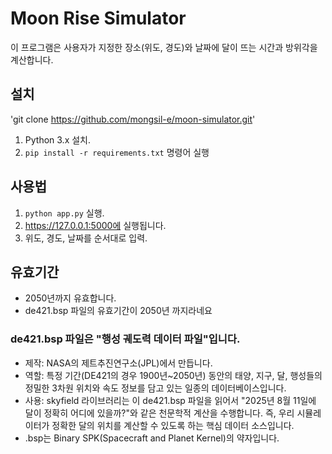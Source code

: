 # Moon Rise Simulator

이 프로그램은 사용자가 지정한 장소(위도, 경도)와 날짜에 달이 뜨는 시간과 방위각을 계산합니다.

## 설치
'git clone https://github.com/mongsil-e/moon-simulator.git'


1. Python 3.x 설치.
2. `pip install -r requirements.txt` 명령어 실행

## 사용법
1. `python app.py` 실행.
2. https://127.0.0.1:5000에 실행됩니다.
3. 위도, 경도, 날짜를 순서대로 입력.
   

## 유효기간
- 2050년까지 유효합니다.
- de421.bsp 파일의 유효기간이 2050년 까지라네요
  
### de421.bsp 파일은 "행성 궤도력 데이터 파일"입니다.
- 제작: NASA의 제트추진연구소(JPL)에서 만듭니다.
- 역할: 특정 기간(DE421의 경우 1900년~2050년) 동안의 태양, 지구, 달, 행성들의 정밀한 3차원 위치와 속도 정보를 담고 있는 일종의 데이터베이스입니다.
- 사용: skyfield 라이브러리는 이 de421.bsp 파일을 읽어서 "2025년 8월 11일에 달이 정확히 어디에 있을까?"와 같은 천문학적 계산을 수행합니다. 즉, 우리 시뮬레이터가 정확한 달의 위치를 계산할 수 있도록 하는 핵심 데이터 소스입니다.
- .bsp는 Binary SPK(Spacecraft and Planet Kernel)의 약자입니다.


